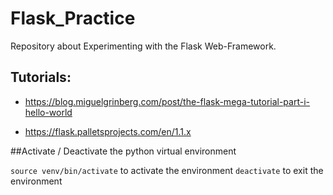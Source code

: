 # Flask_Practice

Repository about Experimenting with the Flask Web-Framework.

## Tutorials:

- https://blog.miguelgrinberg.com/post/the-flask-mega-tutorial-part-i-hello-world

- https://flask.palletsprojects.com/en/1.1.x

##Activate / Deactivate the python virtual environment

`source venv/bin/activate` to activate the environment
`deactivate` to exit the environment
